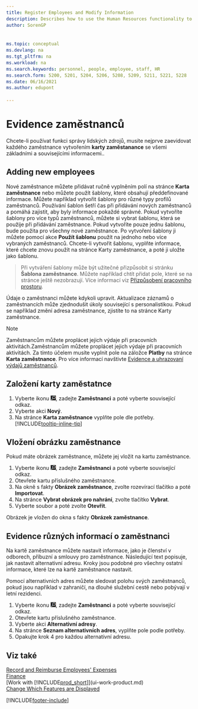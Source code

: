 ```yaml
---
title: Register Employees and Modify Information
description: Describes how to use the Human Resources functionality to register new personnel or edit employee information for existing staff.
author: SorenGP


ms.topic: conceptual
ms.devlang: na
ms.tgt_pltfrm: na
ms.workload: na
ms.search.keywords: personnel, people, employee, staff, HR
ms.search.form: 5200, 5201, 5204, 5206, 5208, 5209, 5211, 5221, 5228
ms.date: 06/16/2021
ms.author: edupont

---
```

# Evidence zaměstnanců

Chcete-li používat funkci správy lidských zdrojů, musíte nejprve zaevidovat každého zaměstnance vytvořením **karty zaměstanance** se všemi základními a souvisejícími informacemi..

## Adding new employees

Nové zaměstnance můžete přidávat ručně vyplněním polí na stránce **Karta zaměstnance** nebo můžete použít šablony, které obsahují předdefinované informace. Můžete například vytvořit šablony pro různé typy profilů zaměstnanců. Používání šablon šetří čas při přidávání nových zaměstnanců a pomáhá zajistit, aby byly informace pokaždé správné. Pokud vytvoříte šablony pro více typů zaměstnanců, můžete si vybrat šablonu, která se použije při přidávání zaměstnance. Pokud vytvoříte pouze jednu šablonu, bude použita pro všechny nové zaměstnance. Po vytvoření šablony ji můžete pomocí akce **Použít šablonu** použít na jednoho nebo více vybraných zaměstnanců. Chcete-li vytvořit šablonu, vyplňte informace, které chcete znovu použít na stránce Karty zaměstnance, a poté ji uložte jako šablonu.

> Při vytváření šablony může být užitečné přizpůsobit si stránku **Šablona zaměstnance**. Můžete například chtít přidat pole, které se na stránce ještě nezobrazují. Více informací viz [Přizpůsobení pracovního prostoru](ui-personalization-user.md#to-start-personalizing-a-page-through-the-personalizing-banner).

Údaje o zaměstnanci můžete kdykoli upravit. Aktualizace záznamů o zaměstnancích může zjednodušit úkoly související s personalistikou. Pokud se například změní adresa zaměstnance, zjistíte to na stránce Karty zaměstnance.

> [!NOTE]  
> Zaměstnancům můžete proplácet jejich výdaje při pracovních aktivitách.Zaměstnancům můžete proplácet jejich výdaje při pracovních aktivitách. Za tímto účelem musíte vyplnit pole na záložce **Platby** na stránce **Karta zaměstnance**. Pro více informací navštivte [Evidence a uhrazovaní výdajů zaměstnanců](finance-how-record-reimburse-employee-expenses.md).

## Založení karty zaměstatnce

1. Vyberte ikonu ![Žárovky, která otevře funkci Řekněte mi](media/ui-search/search_small.png "Řekněte mi, co chcete dělat"), zadejte **Zaměstnanci** a poté vyberte související odkaz.
2. Vyberte akci **Nový**.
3. Na stránce **Karta zaměstnance** vyplňte pole dle potřeby. [!INCLUDE[tooltip-inline-tip](includes/tooltip-inline-tip_md.md)]

## Vložení obrázku zaměstnance

Pokud máte obrázek zaměstnance, můžete jej vložit na kartu zaměstnance.

1. Vyberte ikonu ![Žárovky, která otevře funkci Řekněte mi](media/ui-search/search_small.png "Řekněte mi, co chcete dělat"), zadejte **Zaměstnanci** a poté vyberte související odkaz.
2. Otevřete kartu příslušného zaměstnance.
3. Na okně s fakty **Obrázek zaměstnance**, zvolte rozevírací tlačítko a poté **Importovat**.
4. Na stránce **Vybrat obrázek pro nahrání**, zvolte tlačítko **Vybrat**.
5. Vyberte soubor a poté zvolte **Otevřít**.

Obrázek je vložen do okna s fakty **Obrázek zaměstnance**.

## Evidence různých informací o zaměstnanci

Na kartě zaměstnance můžete nastavit informace, jako je členství v odborech, příbuzní a smlouvy pro zaměstnance. Následující text popisuje, jak nastavit alternativní adresu. Kroky jsou podobné pro všechny ostatní informace, které lze na kartě zaměstnance nastavit.

Pomocí alternativních adres můžete sledovat polohu svých zaměstnanců, pokud jsou například v zahraničí, na dlouhé služební cestě nebo pobývají v letní rezidenci.

1. Vyberte ikonu ![Žárovky, která otevře funkci Řekněte mi](media/ui-search/search_small.png "Řekněte mi, co chcete dělat"), zadejte **Zaměstnanci** a poté vyberte související odkaz.
2. Otevřete kartu příslušného zaměstnance.
3. Vyberte akci **Alternativní adresy**.
4. Na stránce **Seznam alternativních adres**, vyplňte pole podle potřeby.
5. Opakujte krok 4 pro každou alternativní adresu.

## Viz také

[Record and Reimburse Employees' Expenses](finance-how-record-reimburse-employee-expenses.md)  
[Finance](finance.md)  
[Work with [!INCLUDE[prod_short](includes/prod_short.md)]](ui-work-product.md)  
[Change Which Features are Displayed](ui-experiences.md)


[!INCLUDE[footer-include](includes/footer-banner.md)]